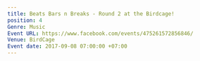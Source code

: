 ```yaml
---
title: Beats Bars n Breaks - Round 2 at the Birdcage!
position: 4
Genre: Music
Event URL: https://www.facebook.com/events/475261572856846/
Venue: BirdCage
Event date: 2017-09-08 07:00:00 +07:00
---
```


